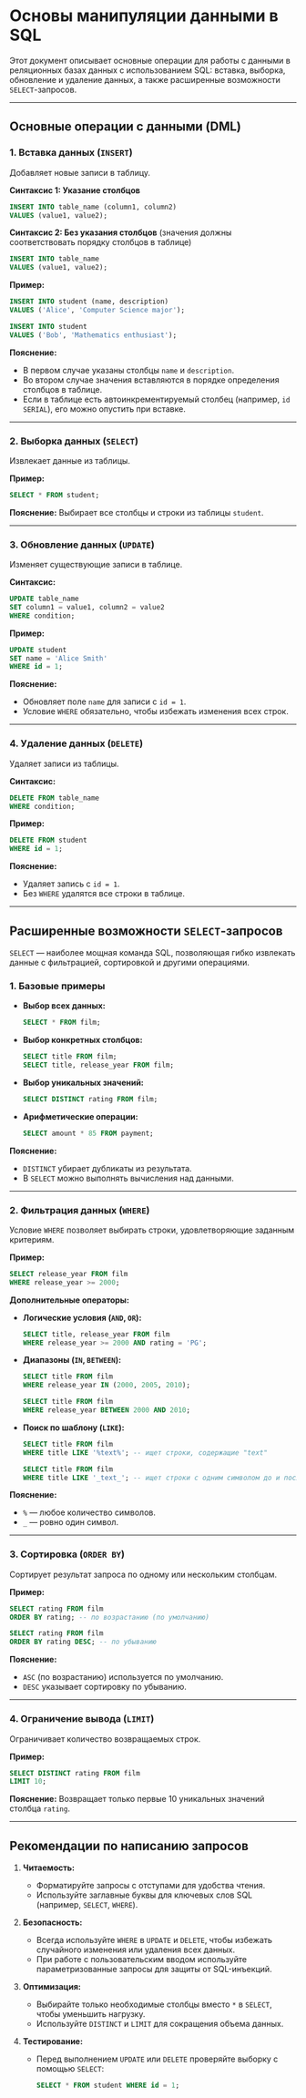 # Основы манипуляции данными в SQL

Этот документ описывает основные операции для работы с данными в реляционных базах данных с использованием SQL: вставка, выборка, обновление и удаление данных, а также расширенные возможности `SELECT`-запросов.

---

## Основные операции с данными (DML)

### 1. Вставка данных (`INSERT`)

Добавляет новые записи в таблицу.

**Синтаксис 1: Указание столбцов**
```sql
INSERT INTO table_name (column1, column2)
VALUES (value1, value2);
```

**Синтаксис 2: Без указания столбцов** (значения должны соответствовать порядку столбцов в таблице)
```sql
INSERT INTO table_name
VALUES (value1, value2);
```

**Пример:**
```sql
INSERT INTO student (name, description)
VALUES ('Alice', 'Computer Science major');

INSERT INTO student
VALUES ('Bob', 'Mathematics enthusiast');
```

**Пояснение:**
- В первом случае указаны столбцы `name` и `description`.
- Во втором случае значения вставляются в порядке определения столбцов в таблице.
- Если в таблице есть автоинкрементируемый столбец (например, `id SERIAL`), его можно опустить при вставке.

---

### 2. Выборка данных (`SELECT`)

Извлекает данные из таблицы.

**Пример:**
```sql
SELECT * FROM student;
```

**Пояснение:** Выбирает все столбцы и строки из таблицы `student`.

---

### 3. Обновление данных (`UPDATE`)

Изменяет существующие записи в таблице.

**Синтаксис:**
```sql
UPDATE table_name
SET column1 = value1, column2 = value2
WHERE condition;
```

**Пример:**
```sql
UPDATE student
SET name = 'Alice Smith'
WHERE id = 1;
```

**Пояснение:**
- Обновляет поле `name` для записи с `id = 1`.
- Условие `WHERE` обязательно, чтобы избежать изменения всех строк.

---

### 4. Удаление данных (`DELETE`)

Удаляет записи из таблицы.

**Синтаксис:**
```sql
DELETE FROM table_name
WHERE condition;
```

**Пример:**
```sql
DELETE FROM student
WHERE id = 1;
```

**Пояснение:**
- Удаляет запись с `id = 1`.
- Без `WHERE` удалятся все строки в таблице.

---

## Расширенные возможности `SELECT`-запросов

`SELECT` — наиболее мощная команда SQL, позволяющая гибко извлекать данные с фильтрацией, сортировкой и другими операциями.

### 1. Базовые примеры

- **Выбор всех данных:**
  ```sql
  SELECT * FROM film;
  ```

- **Выбор конкретных столбцов:**
  ```sql
  SELECT title FROM film;
  SELECT title, release_year FROM film;
  ```

- **Выбор уникальных значений:**
  ```sql
  SELECT DISTINCT rating FROM film;
  ```

- **Арифметические операции:**
  ```sql
  SELECT amount * 85 FROM payment;
  ```

**Пояснение:**
- `DISTINCT` убирает дубликаты из результата.
- В `SELECT` можно выполнять вычисления над данными.

---

### 2. Фильтрация данных (`WHERE`)

Условие `WHERE` позволяет выбирать строки, удовлетворяющие заданным критериям.

**Пример:**
```sql
SELECT release_year FROM film
WHERE release_year >= 2000;
```

**Дополнительные операторы:**
- **Логические условия (`AND`, `OR`):**
  ```sql
  SELECT title, release_year FROM film
  WHERE release_year >= 2000 AND rating = 'PG';
  ```

- **Диапазоны (`IN`, `BETWEEN`):**
  ```sql
  SELECT title FROM film
  WHERE release_year IN (2000, 2005, 2010);
  ```
  ```sql
  SELECT title FROM film
  WHERE release_year BETWEEN 2000 AND 2010;
  ```

- **Поиск по шаблону (`LIKE`):**
  ```sql
  SELECT title FROM film
  WHERE title LIKE '%text%'; -- ищет строки, содержащие "text"
  ```
  ```sql
  SELECT title FROM film
  WHERE title LIKE '_text_'; -- ищет строки с одним символом до и после "text"
  ```

**Пояснение:**
- `%` — любое количество символов.
- `_` — ровно один символ.

---

### 3. Сортировка (`ORDER BY`)

Сортирует результат запроса по одному или нескольким столбцам.

**Пример:**
```sql
SELECT rating FROM film
ORDER BY rating; -- по возрастанию (по умолчанию)
```
```sql
SELECT rating FROM film
ORDER BY rating DESC; -- по убыванию
```

**Пояснение:**
- `ASC` (по возрастанию) используется по умолчанию.
- `DESC` указывает сортировку по убыванию.

---

### 4. Ограничение вывода (`LIMIT`)

Ограничивает количество возвращаемых строк.

**Пример:**
```sql
SELECT DISTINCT rating FROM film
LIMIT 10;
```

**Пояснение:** Возвращает только первые 10 уникальных значений столбца `rating`.

---

## Рекомендации по написанию запросов

1. **Читаемость:**
   - Форматируйте запросы с отступами для удобства чтения.
   - Используйте заглавные буквы для ключевых слов SQL (например, `SELECT`, `WHERE`).

2. **Безопасность:**
   - Всегда используйте `WHERE` в `UPDATE` и `DELETE`, чтобы избежать случайного изменения или удаления всех данных.
   - При работе с пользовательским вводом используйте параметризованные запросы для защиты от SQL-инъекций.

3. **Оптимизация:**
   - Выбирайте только необходимые столбцы вместо `*` в `SELECT`, чтобы уменьшить нагрузку.
   - Используйте `DISTINCT` и `LIMIT` для сокращения объема данных.

4. **Тестирование:**
   - Перед выполнением `UPDATE` или `DELETE` проверяйте выборку с помощью `SELECT`:
     ```sql
     SELECT * FROM student WHERE id = 1;
     ```
